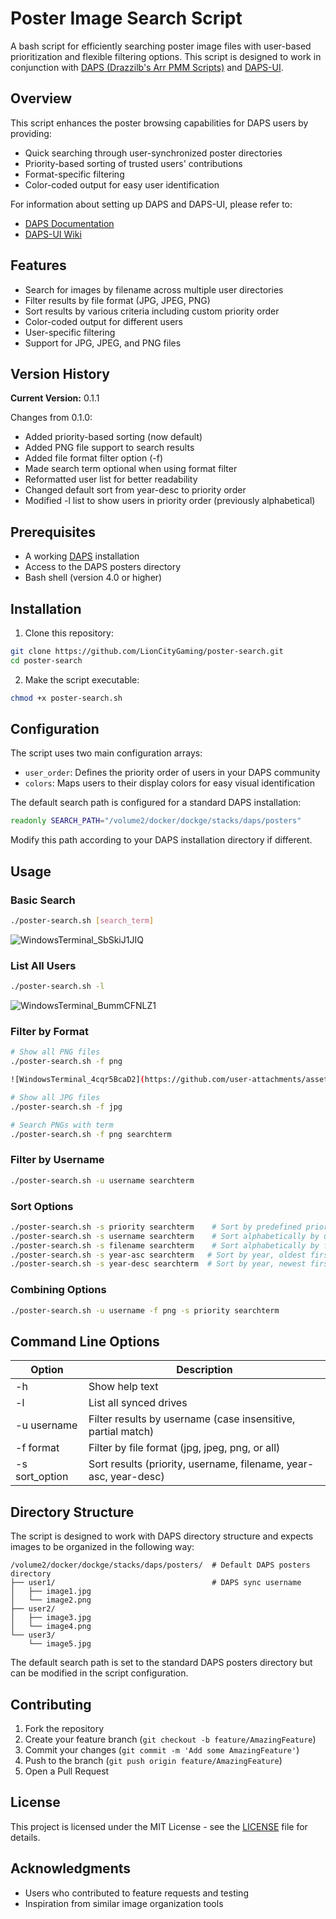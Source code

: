 # Poster Image Search Script

A bash script for efficiently searching poster image files with user-based prioritization and flexible filtering options. This script is designed to work in conjunction with [DAPS (Drazzilb's Arr PMM Scripts)](https://github.com/Drazzilb08/daps) and [DAPS-UI](https://github.com/zarskie/daps-ui/wiki).

## Overview

This script enhances the poster browsing capabilities for DAPS users by providing:
- Quick searching through user-synchronized poster directories
- Priority-based sorting of trusted users' contributions
- Format-specific filtering
- Color-coded output for easy user identification

For information about setting up DAPS and DAPS-UI, please refer to:
- [DAPS Documentation](https://github.com/Drazzilb08/daps)
- [DAPS-UI Wiki](https://github.com/zarskie/daps-ui/wiki)

## Features

- Search for images by filename across multiple user directories
- Filter results by file format (JPG, JPEG, PNG)
- Sort results by various criteria including custom priority order
- Color-coded output for different users
- User-specific filtering
- Support for JPG, JPEG, and PNG files

## Version History

**Current Version:** 0.1.1

Changes from 0.1.0:
- Added priority-based sorting (now default)
- Added PNG file support to search results
- Added file format filter option (-f)
- Made search term optional when using format filter
- Reformatted user list for better readability
- Changed default sort from year-desc to priority order
- Modified -l list to show users in priority order (previously alphabetical)

## Prerequisites

- A working [DAPS](https://github.com/Drazzilb08/daps) installation
- Access to the DAPS posters directory
- Bash shell (version 4.0 or higher)

## Installation

1. Clone this repository:
```bash
git clone https://github.com/LionCityGaming/poster-search.git
cd poster-search
```

2. Make the script executable:
```bash
chmod +x poster-search.sh
```

## Configuration

The script uses two main configuration arrays:
- `user_order`: Defines the priority order of users in your DAPS community
- `colors`: Maps users to their display colors for easy visual identification

The default search path is configured for a standard DAPS installation:
```bash
readonly SEARCH_PATH="/volume2/docker/dockge/stacks/daps/posters"
```

Modify this path according to your DAPS installation directory if different.

## Usage

### Basic Search
```bash
./poster-search.sh [search_term]
```

![WindowsTerminal_SbSkiJ1JIQ](https://github.com/user-attachments/assets/51047342-f6ab-4948-acba-7ca440ddc475)


### List All Users
```bash
./poster-search.sh -l
```

![WindowsTerminal_BummCFNLZ1](https://github.com/user-attachments/assets/66c96121-ebc9-4cd2-bee3-f6837771a0ad)


### Filter by Format
```bash
# Show all PNG files
./poster-search.sh -f png

![WindowsTerminal_4cqr5BcaD2](https://github.com/user-attachments/assets/2303017a-bc4a-4db1-b274-319711e9f182)

# Show all JPG files
./poster-search.sh -f jpg

# Search PNGs with term
./poster-search.sh -f png searchterm
```

### Filter by Username
```bash
./poster-search.sh -u username searchterm
```

### Sort Options
```bash
./poster-search.sh -s priority searchterm    # Sort by predefined priority (default)
./poster-search.sh -s username searchterm    # Sort alphabetically by username
./poster-search.sh -s filename searchterm    # Sort alphabetically by filename
./poster-search.sh -s year-asc searchterm   # Sort by year, oldest first
./poster-search.sh -s year-desc searchterm  # Sort by year, newest first
```

### Combining Options
```bash
./poster-search.sh -u username -f png -s priority searchterm
```

## Command Line Options

| Option | Description |
|--------|-------------|
| -h | Show help text |
| -l | List all synced drives |
| -u username | Filter results by username (case insensitive, partial match) |
| -f format | Filter by file format (jpg, jpeg, png, or all) |
| -s sort_option | Sort results (priority, username, filename, year-asc, year-desc) |

## Directory Structure

The script is designed to work with DAPS directory structure and expects images to be organized in the following way:
```
/volume2/docker/dockge/stacks/daps/posters/  # Default DAPS posters directory
├── user1/                                   # DAPS sync username
│   ├── image1.jpg
│   └── image2.png
├── user2/
│   ├── image3.jpg
│   └── image4.png
└── user3/
    └── image5.jpg
```

The default search path is set to the standard DAPS posters directory but can be modified in the script configuration.

## Contributing

1. Fork the repository
2. Create your feature branch (`git checkout -b feature/AmazingFeature`)
3. Commit your changes (`git commit -m 'Add some AmazingFeature'`)
4. Push to the branch (`git push origin feature/AmazingFeature`)
5. Open a Pull Request

## License

This project is licensed under the MIT License - see the [LICENSE](LICENSE) file for details.

## Acknowledgments

- Users who contributed to feature requests and testing
- Inspiration from similar image organization tools
